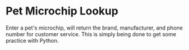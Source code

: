 # Pet Microchip Lookup
Enter a pet's microchip, will return the brand, manufacturer, and phone number for customer service. This is simply being done to get some practice with Python.